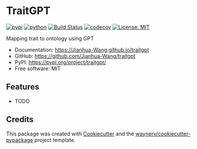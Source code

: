 # TraitGPT


[![pypi](https://img.shields.io/pypi/v/traitgpt.svg)](https://pypi.org/project/traitgpt/)
[![python](https://img.shields.io/pypi/pyversions/traitgpt.svg)](https://pypi.org/project/traitgpt/)
[![Build Status](https://github.com/Jianhua-Wang/traitgpt/actions/workflows/dev.yml/badge.svg)](https://github.com/Jianhua-Wang/traitgpt/actions/workflows/dev.yml)
[![codecov](https://codecov.io/gh/Jianhua-Wang/traitgpt/branch/main/graphs/badge.svg)](https://codecov.io/github/Jianhua-Wang/traitgpt)
[![License: MIT](https://img.shields.io/badge/License-MIT-yellow.svg)](https://opensource.org/licenses/MIT)



Mapping trait to ontology using GPT


* Documentation: <https://Jianhua-Wang.github.io/traitgpt>
* GitHub: <https://github.com/Jianhua-Wang/traitgpt>
* PyPI: <https://pypi.org/project/traitgpt/>
* Free software: MIT


## Features

* TODO

## Credits

This package was created with [Cookiecutter](https://github.com/audreyr/cookiecutter) and the [waynerv/cookiecutter-pypackage](https://github.com/waynerv/cookiecutter-pypackage) project template.
